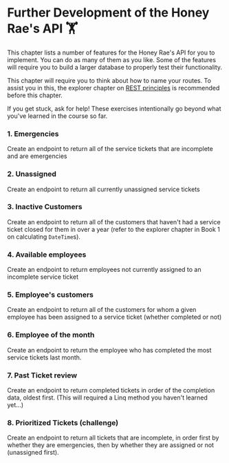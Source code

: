 # Further Development of the Honey Rae's API :weight_lifting:
This chapter lists a number of features for the Honey Rae's API for you to implement. You can do as many of them as you like. Some of the features will require you to build a larger database to properly test their functionality. 

This chapter will require you to think about how to name your routes. To assist you in this, the explorer chapter on [REST principles](./rest-concepts.md) is recommended before this chapter.

If you get stuck, ask for help! These exercises intentionally go beyond what you've learned in the course so far. 

### 1. Emergencies
Create an endpoint to return all of the service tickets that are incomplete and are emergencies

### 2. Unassigned
Create an endpoint to return all currently unassigned service tickets

### 3. Inactive Customers
Create an endpoint to return all of the customers that haven't had a service ticket closed for them in over a year (refer to the explorer chapter in Book 1 on calculating `DateTime`s).

### 4. Available employees
Create an endpoint to return employees not currently assigned to an incomplete service ticket

### 5. Employee's customers
Create an endpoint to return all of the customers for whom a given employee has been assigned to a service ticket (whether completed or not)

### 6. Employee of the month
Create an endpoint to return the employee who has completed the most service tickets last month. 

### 7. Past Ticket review
Create an endpoint to return completed tickets in order of the completion data, oldest first. (This will required a Linq method you haven't learned yet...)

### 8. Prioritized Tickets (challenge)
Create an endpoint to return all tickets that are incomplete, in order first by whether they are emergencies, then by whether they are assigned or not (unassigned first). 